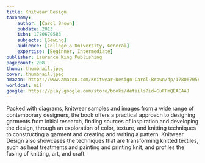 ```yaml
---
title: Knitwear Design
taxonomy:
	author: [Carol Brown]
	pubdate: 2013
	isbn: 1780670583
	subjects: [Sewing]
	audience: [College & University, General]
	expertise: [Beginner, Intermediate]
publisher: Laurence King Publishing
pagecount: 208
thumb: thumbnail.jpeg
cover: thumbnail.jpeg
amazon: https://www.amazon.com/Knitwear-Design-Carol-Brown/dp/1780670583/ref=pd_sim_14_4?_encoding=UTF8&pd_rd_i=1780670583&pd_rd_r=8daddcc2-f2c9-11e8-a029-3b664630e258&pd_rd_w=QLTK9&pd_rd_wg=b7EIQ&pf_rd_i=desktop-dp-sims&pf_rd_m=ATVPDKIKX0DER&pf_rd_p=18bb0b78-4200-49b9-ac91-f141d61a1780&pf_rd_r=T1HXS3N5X9ESSMWG0ZDV&pf_rd_s=desktop-dp-sims&pf_rd_t=40701&psc=1&refRID=T1HXS3N5X9ESSMWG0ZDV
worldcat: nil
google: https://play.google.com/store/books/details?id=GuFFmQEACAAJ
---
```

Packed with diagrams, knitwear samples and images from a wide range of contemporary designers, the book offers a practical approach to designing garments from initial research, finding sources of inspiration and developing the design, through an exploration of color, texture, and knitting techniques to constructing a garment and creating and writing a pattern. Knitwear Design also showcases the techniques that are transforming knitted textiles, such as heat treatments and painting and printing knit, and profiles the fusing of knitting, art, and craft.